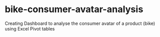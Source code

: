 # bike-consumer-avatar-analysis
Creating Dashboard to analyse the consumer avatar of a product (bike) using Excel Pivot tables
